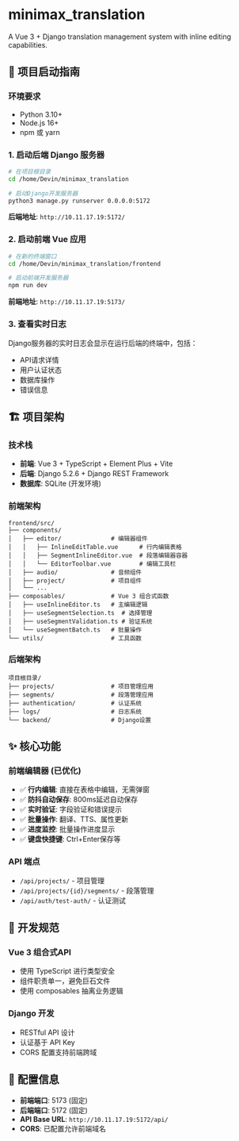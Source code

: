 # minimax_translation

A Vue 3 + Django translation management system with inline editing capabilities.

## 🚀 项目启动指南

### 环境要求
- Python 3.10+
- Node.js 16+
- npm 或 yarn

### 1. 启动后端 Django 服务器

```bash
# 在项目根目录
cd /home/Devin/minimax_translation

# 启动Django开发服务器
python3 manage.py runserver 0.0.0.0:5172
```

**后端地址**: `http://10.11.17.19:5172/`

### 2. 启动前端 Vue 应用

```bash
# 在新的终端窗口
cd /home/Devin/minimax_translation/frontend

# 启动前端开发服务器
npm run dev
```

**前端地址**: `http://10.11.17.19:5173/`

### 3. 查看实时日志

Django服务器的实时日志会显示在运行后端的终端中，包括：
- API请求详情
- 用户认证状态
- 数据库操作
- 错误信息

## 🏗️ 项目架构

### 技术栈
- **前端**: Vue 3 + TypeScript + Element Plus + Vite
- **后端**: Django 5.2.6 + Django REST Framework
- **数据库**: SQLite (开发环境)

### 前端架构
```
frontend/src/
├── components/
│   ├── editor/              # 编辑器组件
│   │   ├── InlineEditTable.vue      # 行内编辑表格
│   │   ├── SegmentInlineEditor.vue  # 段落编辑器容器
│   │   └── EditorToolbar.vue        # 编辑工具栏
│   ├── audio/               # 音频组件
│   ├── project/             # 项目组件
│   └── ...
├── composables/             # Vue 3 组合式函数
│   ├── useInlineEditor.ts   # 主编辑逻辑
│   ├── useSegmentSelection.ts  # 选择管理
│   ├── useSegmentValidation.ts # 验证系统
│   └── useSegmentBatch.ts   # 批量操作
└── utils/                   # 工具函数
```

### 后端架构
```
项目根目录/
├── projects/                # 项目管理应用
├── segments/                # 段落管理应用
├── authentication/          # 认证系统
├── logs/                    # 日志系统
└── backend/                 # Django设置
```

## ✨ 核心功能

### 前端编辑器 (已优化)
- ✅ **行内编辑**: 直接在表格中编辑，无需弹窗
- ✅ **防抖自动保存**: 800ms延迟自动保存
- ✅ **实时验证**: 字段验证和错误提示
- ✅ **批量操作**: 翻译、TTS、属性更新
- ✅ **进度监控**: 批量操作进度显示
- ✅ **键盘快捷键**: Ctrl+Enter保存等

### API 端点
- `/api/projects/` - 项目管理
- `/api/projects/{id}/segments/` - 段落管理
- `/api/auth/test-auth/` - 认证测试

## 🔧 开发规范

### Vue 3 组合式API
- 使用 TypeScript 进行类型安全
- 组件职责单一，避免巨石文件
- 使用 composables 抽离业务逻辑

### Django 开发
- RESTful API 设计
- 认证基于 API Key
- CORS 配置支持前端跨域

## 📝 配置信息

- **前端端口**: 5173 (固定)
- **后端端口**: 5172 (固定)
- **API Base URL**: `http://10.11.17.19:5172/api/`
- **CORS**: 已配置允许前端域名